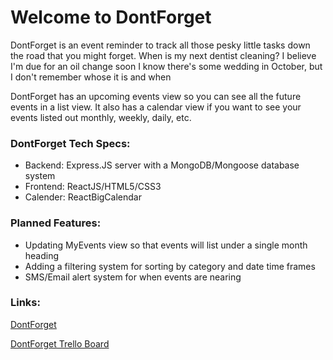 # Welcome to DontForget

DontForget is an event reminder to track all those pesky little tasks down the road that you might forget.
When is my next dentist cleaning?
I believe I'm due for an oil change soon
I know there's some wedding in October, but I don't remember whose it is and when


DontForget has an upcoming events view so you can see all the future events in a list view.
It also has a calendar view if you want to see your events listed out monthly, weekly, daily, etc.


### DontForget Tech Specs:
- Backend: Express.JS server with a MongoDB/Mongoose database system
- Frontend: ReactJS/HTML5/CSS3
- Calender: ReactBigCalendar

### Planned Features:
- Updating MyEvents view so that events will list under a single month heading
- Adding a filtering system for sorting by category and date time frames
- SMS/Email alert system for when events are nearing

### Links:
[DontForget](https://dontforget.herokuapp.com)

[DontForget Trello Board](https://trello.com/b/5XlF2EFg/dontforget)
